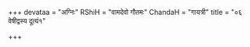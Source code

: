+++
devataa = "अग्निः"
RShiH = "वामदेवो गौतमः"
ChandaH = "गायत्री"
title = "०६ वेषीद्वस्य दूत्यं१"

+++
